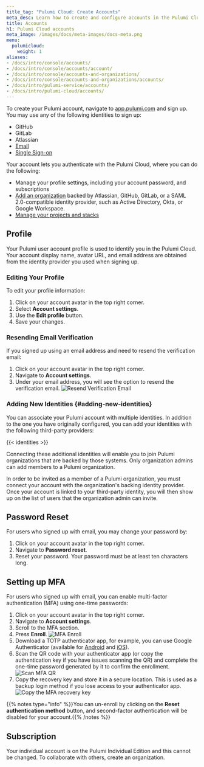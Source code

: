 ```yaml
---
title_tag: "Pulumi Cloud: Create Accounts"
meta_desc: Learn how to create and configure accounts in the Pulumi Cloud in this guide.
title: Accounts
h1: Pulumi Cloud accounts
meta_image: /images/docs/meta-images/docs-meta.png
menu:
  pulumicloud:
    weight: 1
aliases:
- /docs/intro/console/accounts/
- /docs/intro/console/accounts/account/
- /docs/intro/console/accounts-and-organizations/
- /docs/intro/console/accounts-and-organizations/accounts/
- /docs/intro/pulumi-service/accounts/
- /docs/intro/pulumi-cloud/accounts/
---
```


To create your Pulumi account, navigate to [app.pulumi.com](https://app.pulumi.com) and sign up. You may use any of the following identities to sign up:

* GitHub
* GitLab
* Atlassian
* [Email](https://app.pulumi.com/signin/email)
* [Single Sign-on](https://app.pulumi.com/signin/sso)

Your account lets you authenticate with the Pulumi Cloud, where you can do the following:

* Manage your profile settings, including your account password, and subscriptions
* [Add an organization](/docs/pulumi-cloud/organizations/) backed by Atlassian, GitHub, GitLab, or a SAML 2.0-compatible identity provider, such as Active Directory, Okta, or Google Workspace.
* [Manage your projects and stacks](/docs/pulumi-cloud/projects-and-stacks/)

## Profile

Your Pulumi user account profile is used to identify you in the Pulumi Cloud. Your account display name, avatar URL, and email address are obtained from the identity provider you used when signing up.

### Editing Your Profile

To edit your profile information:

1. Click on your account avatar in the top right corner.
2. Select **Account settings**.
3. Use the **Edit profile** button.
4. Save your changes.

### Resending Email Verification

If you signed up using an email address and need to resend the verification email:

1. Click on your account avatar in the top right corner.
2. Navigate to **Account settings**.
3. Under your email address, you will see the option to resend the verification email.
![Resend Verification Email](/images/docs/pulumi-cloud/accounts/resend-verification.png)

### Adding New Identities {#adding-new-identities}

You can associate your Pulumi account with multiple identities. In addition to the one you have originally configured, you can add your identities with the following third-party providers:

{{< identities >}}

Connecting these additional identities will enable you to join Pulumi organizations that are backed by those systems. Only organization admins can add members to a Pulumi organization.

In order to be invited as a member of a Pulumi organization, you must connect your account with the organization's backing identity provider. Once your account is linked to your third-party identity, you will then show up on the list of users that the organization admin can invite.

## Password Reset

For users who signed up with email, you may change your password by:

1. Click on your account avatar in the top right corner.
2. Navigate to **Password reset**.
3. Reset your password. Your password must be at least ten characters long.

## Setting up MFA

For users who signed up with email, you can enable multi-factor authentication (MFA) using one-time passwords:

1. Click on your account avatar in the top right corner.
2. Navigate to **Account settings**.
3. Scroll to the MFA section.
4. Press **Enroll**.
![MFA Enroll](/images/docs/pulumi-cloud/mfa/mfa-enroll.png)
5. Download a TOTP authenticator app, for example, you can use Google Authenticator (available for [Android](https://play.google.com/store/apps/details?id=com.google.android.apps.authenticator2) and [iOS](https://apps.apple.com/us/app/google-authenticator/id388497605)).
6. Scan the QR code with your authenticator app (or copy the authentication key if you have issues scanning the QR) and complete the one-time password generated by it to confirm the enrollment.
![Scan MFA QR](/images/docs/pulumi-cloud/mfa/mfa-qr.png)
7. Copy the recovery key and store it in a secure location. This is used as a backup login method if you lose access to your authenticator app.
![Copy the MFA recovery key](/images/docs/pulumi-cloud/mfa/mfa-recovery.png)

{{% notes type="info" %}}You can un-enroll by clicking on the **Reset authentication method** button, and second-factor authentication will be disabled for your account.{{% /notes %}}

## Subscription

Your individual account is on the Pulumi Individual Edition and this cannot be changed. To collaborate with others, create an organization.
